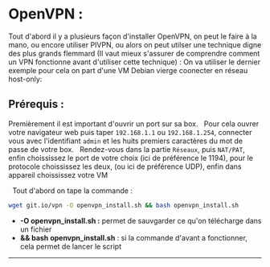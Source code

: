 # OpenVPN :
Tout d'abord il y a plusieurs façon d'installer OpenVPN, on peut le faire à la mano, ou encore utiliser PIVPN, ou alors on peut utilser une technique digne des plus grands flemmard (Il vaut mieux s'assurer de comprendre comment un VPN fonctionne avant d'utiliser cette technique) :
On va utiliser le dernier exemple pour cela on part d'une VM Debian vierge coonecter en réseau host-only:


## Prérequis :
Premièrement il est important d'ouvrir un port sur sa box.
&nbsp;
Pour cela ouvrer votre navigateur web puis taper `192.168.1.1` ou `192.168.1.254`, connecter vous avec l'identifiant `admin` et les huits premiers caractères du mot de passe de votre box.
&nbsp;
Rendez-vous dans la partie `Réseaux`, puis `NAT/PAT`, enfin choississez le port de votre choix (ici de préférence le 1194), pour le protocole choississez les deux, (ou ici de préférence UDP), enfin dans appareil choississez votre VM

&nbsp;
Tout d'abord on tape la commande :
```bash
wget git.io/vpn -O openvpn_install.sh && bash openvpn_install.sh
```

- **-O openvpn_install.sh :** permet de sauvgarder ce qu'on télécharge dans un fichier
- **&& bash openvpn_install.sh** : si la commande d'avant a fonctionner, cela permet de lancer le script

---

```bash

```
